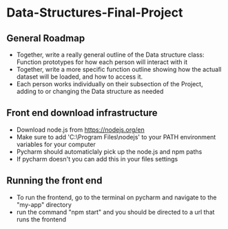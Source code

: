 # Data-Structures-Final-Project

## General Roadmap
 - Together, write a really general outline of the Data structure class: Function prototypes for how each person will interact with it
 - Together, write a more specific function outline showing how the actuall dataset will be loaded, and how to access it.
 - Each person works individually on their subsection of the Project, adding to or changing the Data structure as needed

## Front end download infrastructure
- Download node.js from https://nodejs.org/en
- Make sure to add 'C:\Program Files\nodejs\' to your PATH environment variables for your computer
- Pycharm should automaticlaly pick up the node.js and npm paths
- If pycharm doesn't you can add this in your files settings

 ## Running the front end
- To run the frontend, go to the terminal on pycharm and navigate to the "my-app" directory
- run the command "npm start" and you should be directed to a url that runs the frontend
